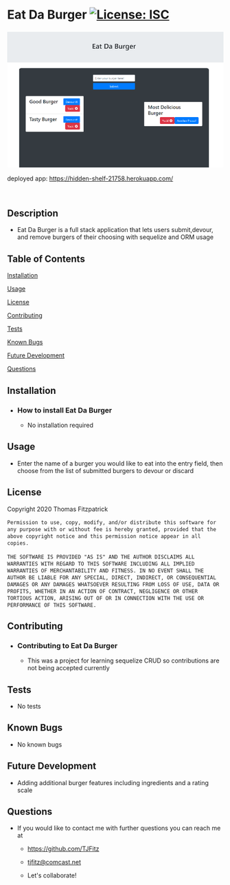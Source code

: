 # Eat Da Burger [![License: ISC](https://img.shields.io/badge/License-ISC-blue.svg)](https://opensource.org/licenses/ISC)

###

![](https://github.com/TJFitz/Eat_Da_Burger/blob/master/images/eat_da_burger.png)

deployed app: https://hidden-shelf-21758.herokuapp.com/

<br>

## Description

- Eat Da Burger is a full stack application that lets users submit,devour, and remove burgers of their choosing with sequelize and ORM usage

## Table of Contents

[Installation](#installation)

[Usage](#usage)

[License](#license)

[Contributing](#contributing)

[Tests](#tests)

[Known Bugs](#known-bugs)

[Future Development](#future-development)

[Questions](#questions)

## Installation

- ### How to install Eat Da Burger

  - No installation required

## Usage

- Enter the name of a burger you would like to eat into the entry field, then choose from the list of submitted burgers to devour or discard

## License

Copyright 2020 Thomas Fitzpatrick

    Permission to use, copy, modify, and/or distribute this software for any purpose with or without fee is hereby granted, provided that the above copyright notice and this permission notice appear in all copies.

    THE SOFTWARE IS PROVIDED "AS IS" AND THE AUTHOR DISCLAIMS ALL WARRANTIES WITH REGARD TO THIS SOFTWARE INCLUDING ALL IMPLIED WARRANTIES OF MERCHANTABILITY AND FITNESS. IN NO EVENT SHALL THE AUTHOR BE LIABLE FOR ANY SPECIAL, DIRECT, INDIRECT, OR CONSEQUENTIAL DAMAGES OR ANY DAMAGES WHATSOEVER RESULTING FROM LOSS OF USE, DATA OR PROFITS, WHETHER IN AN ACTION OF CONTRACT, NEGLIGENCE OR OTHER TORTIOUS ACTION, ARISING OUT OF OR IN CONNECTION WITH THE USE OR PERFORMANCE OF THIS SOFTWARE.

## Contributing

- ### Contributing to Eat Da Burger

  - This was a project for learning sequelize CRUD so contributions are not being accepted currently

## Tests

- No tests

## Known Bugs

- No known bugs

## Future Development

- Adding additional burger features including ingredients and a rating scale

## Questions

- If you would like to contact me with further questions you can reach me at

  - https://github.com/TJFitz

  - tjfitz@comcast.net

  - Let's collaborate!
